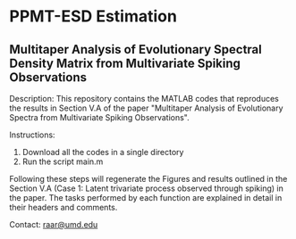 # PPMT-ESD Estimation
## Multitaper Analysis of Evolutionary Spectral Density Matrix from Multivariate Spiking Observations

Description: This repository contains the MATLAB codes that reproduces the results in Section V.A of the paper "Multitaper Analysis of Evolutionary Spectra from Multivariate Spiking Observations".

Instructions: 
1. Download all the codes in a single directory
2. Run the script main.m

Following these steps will regenerate the Figures and results outlined in the Section V.A (Case 1: Latent trivariate process observed through spiking) in the paper. The tasks performed by each function are explained in detail in their headers and comments. 

Contact: raar@umd.edu

